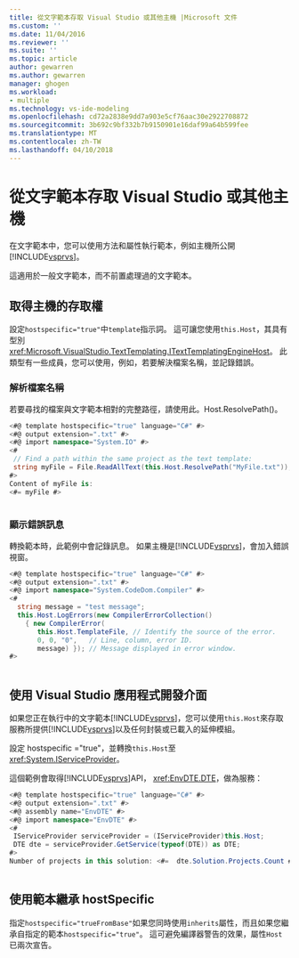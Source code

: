 ```yaml
---
title: 從文字範本存取 Visual Studio 或其他主機 |Microsoft 文件
ms.custom: ''
ms.date: 11/04/2016
ms.reviewer: ''
ms.suite: ''
ms.topic: article
author: gewarren
ms.author: gewarren
manager: ghogen
ms.workload:
- multiple
ms.technology: vs-ide-modeling
ms.openlocfilehash: cd72a2838e9dd7a903e5cf76aac30e2922708872
ms.sourcegitcommit: 3b692c9bf332b7b9150901e16daf99a64b599fee
ms.translationtype: MT
ms.contentlocale: zh-TW
ms.lasthandoff: 04/10/2018
---
```

# <a name="accessing-visual-studio-or-other-hosts-from-a-text-template"></a>從文字範本存取 Visual Studio 或其他主機
在文字範本中，您可以使用方法和屬性執行範本，例如主機所公開[!INCLUDE[vsprvs](../code-quality/includes/vsprvs_md.md)]。  
  
 這適用於一般文字範本，而不前置處理過的文字範本。  
  
## <a name="obtaining-access-to-the-host"></a>取得主機的存取權  
 設定`hostspecific="true"`中`template`指示詞。 這可讓您使用`this.Host`，其具有型別<xref:Microsoft.VisualStudio.TextTemplating.ITextTemplatingEngineHost>。 此類型有一些成員，您可以使用，例如，若要解決檔案名稱，並記錄錯誤。  
  
### <a name="resolving-file-names"></a>解析檔案名稱  
 若要尋找的檔案與文字範本相對的完整路徑，請使用此。Host.ResolvePath()。  
  
```csharp  
<#@ template hostspecific="true" language="C#" #>  
<#@ output extension=".txt" #>  
<#@ import namespace="System.IO" #>  
<#  
 // Find a path within the same project as the text template:  
 string myFile = File.ReadAllText(this.Host.ResolvePath("MyFile.txt"));  
#>  
Content of myFile is:  
<#= myFile #>  
  
```  
  
### <a name="displaying-error-messages"></a>顯示錯誤訊息  
 轉換範本時，此範例中會記錄訊息。 如果主機是[!INCLUDE[vsprvs](../code-quality/includes/vsprvs_md.md)]，會加入錯誤視窗。  
  
```csharp  
<#@ template hostspecific="true" language="C#" #>  
<#@ output extension=".txt" #>  
<#@ import namespace="System.CodeDom.Compiler" #>  
<#  
  string message = "test message";  
  this.Host.LogErrors(new CompilerErrorCollection()   
    { new CompilerError(  
       this.Host.TemplateFile, // Identify the source of the error.  
       0, 0, "0",   // Line, column, error ID.  
       message) }); // Message displayed in error window.  
#>  
  
```  
  
## <a name="using-the-visual-studio-api"></a>使用 Visual Studio 應用程式開發介面  
 如果您正在執行中的文字範本[!INCLUDE[vsprvs](../code-quality/includes/vsprvs_md.md)]，您可以使用`this.Host`來存取服務所提供[!INCLUDE[vsprvs](../code-quality/includes/vsprvs_md.md)]以及任何封裝或已載入的延伸模組。  
  
 設定 hostspecific ="true"，並轉換`this.Host`至<xref:System.IServiceProvider>。  
  
 這個範例會取得[!INCLUDE[vsprvs](../code-quality/includes/vsprvs_md.md)]API， <xref:EnvDTE.DTE>，做為服務：  
  
```csharp  
<#@ template hostspecific="true" language="C#" #>  
<#@ output extension=".txt" #>  
<#@ assembly name="EnvDTE" #>  
<#@ import namespace="EnvDTE" #>  
<#   
 IServiceProvider serviceProvider = (IServiceProvider)this.Host;  
 DTE dte = serviceProvider.GetService(typeof(DTE)) as DTE;    
#>  
Number of projects in this solution: <#=  dte.Solution.Projects.Count #>  
  
```  
  
## <a name="using-hostspecific-with-template-inheritance"></a>使用範本繼承 hostSpecific  
 指定`hostspecific="trueFromBase"`如果您同時使用`inherits`屬性，而且如果您繼承自指定的範本`hostspecific="true"`。 這可避免編譯器警告的效果，屬性`Host`已兩次宣告。